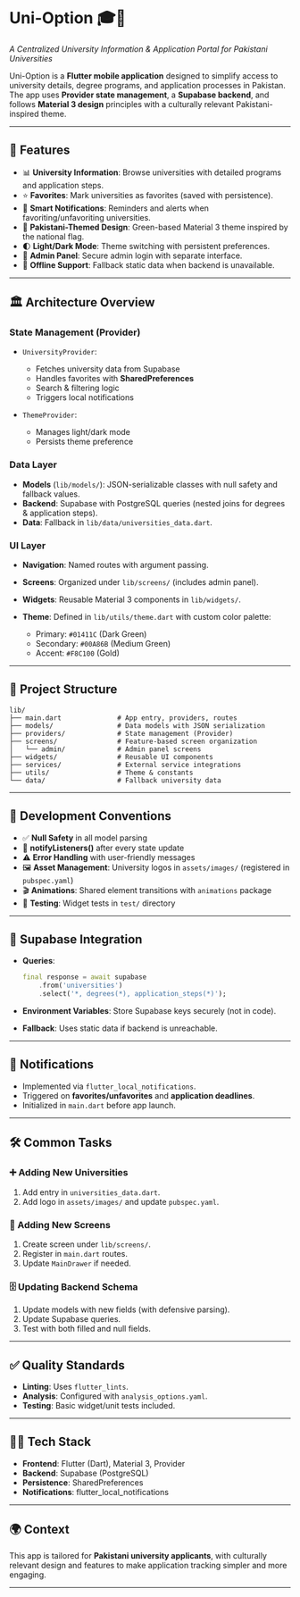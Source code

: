 
# Uni-Option 🎓📱

*A Centralized University Information & Application Portal for Pakistani Universities*

Uni-Option is a **Flutter mobile application** designed to simplify access to university details, degree programs, and application processes in Pakistan. The app uses **Provider state management**, a **Supabase backend**, and follows **Material 3 design** principles with a culturally relevant Pakistani-inspired theme.

---

## 🚀 Features

* 📊 **University Information**: Browse universities with detailed programs and application steps.
* ⭐ **Favorites**: Mark universities as favorites (saved with persistence).
* 🔔 **Smart Notifications**: Reminders and alerts when favoriting/unfavoriting universities.
* 🎨 **Pakistani-Themed Design**: Green-based Material 3 theme inspired by the national flag.
* 🌓 **Light/Dark Mode**: Theme switching with persistent preferences.
* 🔐 **Admin Panel**: Secure admin login with separate interface.
* 💾 **Offline Support**: Fallback static data when backend is unavailable.

---

## 🏛 Architecture Overview

### **State Management (Provider)**

* `UniversityProvider`:

  * Fetches university data from Supabase
  * Handles favorites with **SharedPreferences**
  * Search & filtering logic
  * Triggers local notifications

* `ThemeProvider`:

  * Manages light/dark mode
  * Persists theme preference

### **Data Layer**

* **Models** (`lib/models/`): JSON-serializable classes with null safety and fallback values.
* **Backend**: Supabase with PostgreSQL queries (nested joins for degrees & application steps).
* **Data**: Fallback in `lib/data/universities_data.dart`.

### **UI Layer**

* **Navigation**: Named routes with argument passing.
* **Screens**: Organized under `lib/screens/` (includes admin panel).
* **Widgets**: Reusable Material 3 components in `lib/widgets/`.
* **Theme**: Defined in `lib/utils/theme.dart` with custom color palette:

  * Primary: `#01411C` (Dark Green)
  * Secondary: `#00A86B` (Medium Green)
  * Accent: `#F8C100` (Gold)

---

## 📂 Project Structure

```
lib/
├── main.dart              # App entry, providers, routes
├── models/                # Data models with JSON serialization
├── providers/             # State management (Provider)
├── screens/               # Feature-based screen organization
│   └── admin/             # Admin panel screens
├── widgets/               # Reusable UI components
├── services/              # External service integrations
├── utils/                 # Theme & constants
└── data/                  # Fallback university data
```

---

## 🔧 Development Conventions

* ✅ **Null Safety** in all model parsing
* 🔄 **notifyListeners()** after every state update
* ⚠️ **Error Handling** with user-friendly messages
* 🖼 **Asset Management**: University logos in `assets/images/` (registered in `pubspec.yaml`)
* 🎬 **Animations**: Shared element transitions with `animations` package
* 🧪 **Testing**: Widget tests in `test/` directory

---

## 📡 Supabase Integration

* **Queries**:

  ```dart
  final response = await supabase
      .from('universities')
      .select('*, degrees(*), application_steps(*)');
  ```
* **Environment Variables**: Store Supabase keys securely (not in code).
* **Fallback**: Uses static data if backend is unreachable.

---

## 🔔 Notifications

* Implemented via `flutter_local_notifications`.
* Triggered on **favorites/unfavorites** and **application deadlines**.
* Initialized in `main.dart` before app launch.

---

## 🛠 Common Tasks

### ➕ Adding New Universities

1. Add entry in `universities_data.dart`.
2. Add logo in `assets/images/` and update `pubspec.yaml`.

### 📱 Adding New Screens

1. Create screen under `lib/screens/`.
2. Register in `main.dart` routes.
3. Update `MainDrawer` if needed.

### 🗄 Updating Backend Schema

1. Update models with new fields (with defensive parsing).
2. Update Supabase queries.
3. Test with both filled and null fields.

---

## ✅ Quality Standards

* **Linting**: Uses `flutter_lints`.
* **Analysis**: Configured with `analysis_options.yaml`.
* **Testing**: Basic widget/unit tests included.


---

## 🧑‍💻 Tech Stack

* **Frontend**: Flutter (Dart), Material 3, Provider
* **Backend**: Supabase (PostgreSQL)
* **Persistence**: SharedPreferences
* **Notifications**: flutter\_local\_notifications

---

## 🌍 Context

This app is tailored for **Pakistani university applicants**, with culturally relevant design and features to make application tracking simpler and more engaging.

---




